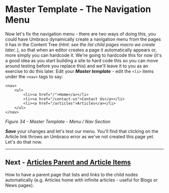 # Master Template - The Navigation Menu


Now let's fix the navigation menu - there are two ways of doing this, you could have Umbraco dynamically create a navigation menu from the pages it has in the Content Tree (*Hint: see the list child pages macro we create later..*), so that when an editor creates a page it automatically appears or, more simply you can hardcode it. We're going to hardcode this for now (it's a good idea as you start building a site to hard code this so you can move around testing before you replace this) and we'll leave it to you as an exercise to do this later. Edit your **_Master template_** - edit the `<li>` items under the `<nav>` tags to say:
	
	<nav>
		<ul>
			<li><a href="/">Home</a></li>
			<li><a href="/contact-us">Contact Us</a></li>
			<li><a href="/articles">Articles</a></li>
		</ul>
	</nav>

*Figure 34 - Master Template - Menu / Nav Section*


**_Save_** your changes and let's test our menu. You'll find that clicking on the Article link throws an Umbraco error as we've not created this page yet. Let's do that now.

---
## Next - [Articles Parent and Article Items](Articles-Parent-and-Article-Items.md)
How to have a parent page that lists and links to the child nodes automatically (e.g. Articles home with infinite articles - useful for Blogs or News pages). 

